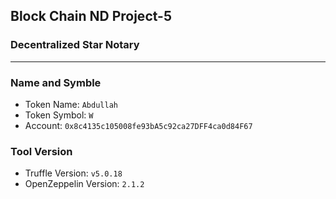 ## Block Chain ND Project-5
### Decentralized Star Notary

---
### Name and Symble
- Token Name: `Abdullah`
- Token Symbol: `W`
- Account: `0x8c4135c105008fe93bA5c92ca27DFF4ca0d84F67`
### Tool Version
 - Truffle Version: `v5.0.18`
 - OpenZeppelin Version: `2.1.2`